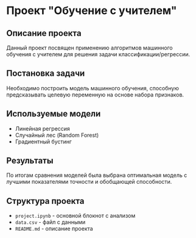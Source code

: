 # Проект "Обучение с учителем"

## Описание проекта
Данный проект посвящен применению алгоритмов машинного обучения с учителем для решения задачи классификации/регрессии.

## Постановка задачи
Необходимо построить модель машинного обучения, способную предсказывать целевую переменную на основе набора признаков.

## Используемые модели
- Линейная регрессия
- Случайный лес (Random Forest)
- Градиентный бустинг

## Результаты
По итогам сравнения моделей была выбрана оптимальная модель с лучшими показателями точности и обобщающей способности.

## Структура проекта
- `project.ipynb` - основной блокнот с анализом
- `data.csv` - файл с данными
- `README.md` - описание проекта
